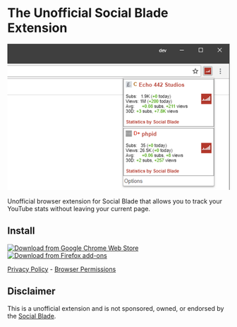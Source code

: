 # The Unofficial Social Blade Extension
![Screenshot](screenshot.png)

Unofficial browser extension for Social Blade that allows you to track your YouTube stats without leaving your current page.

## Install 
[![Download from Google Chrome Web Store](https://verifiedjoseph.com/images/install/153px/chrome.png)](https://chrome.google.com/webstore/detail/the-unofficial-social-bla/dmjgiaijdmgheegfinhgplldehidfbcm)
[![Download from Firefox add-ons](https://verifiedjoseph.com/images/install/153px/firefox.png)](https://addons.mozilla.org/en-gb/firefox/addon/unofficial-social-blade/)

[Privacy Policy](PRIVACY.md) - [Browser Permissions](PRIVACY.md#browser-permissions)

## Disclaimer
This is a unofficial extension and is not sponsored, owned, or endorsed by the [Social Blade](https://socialblade.com/).
